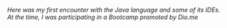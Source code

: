 _Here was my first encounter with the Java language and some of its IDEs. At the time, I was participating in a Bootcamp promoted by Dio.me_
